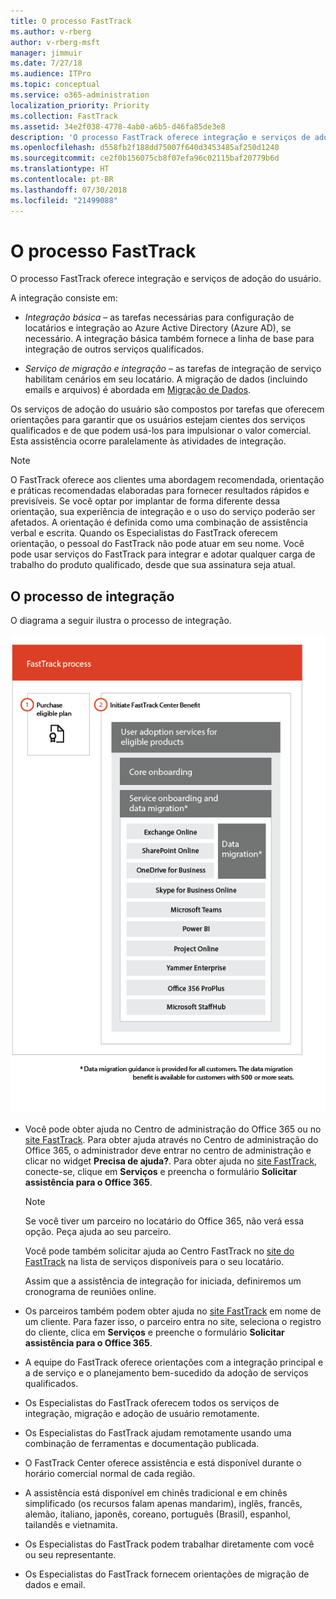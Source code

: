 ```yaml
---
title: O processo FastTrack
ms.author: v-rberg
author: v-rberg-msft
manager: jimmuir
ms.date: 7/27/18
ms.audience: ITPro
ms.topic: conceptual
ms.service: o365-administration
localization_priority: Priority
ms.collection: FastTrack
ms.assetid: 34e2f038-4778-4ab0-a6b5-d46fa85de3e8
description: 'O processo FastTrack oferece integração e serviços de adoção do usuário. '
ms.openlocfilehash: d558fb2f188dd75007f640d3453485af250d1240
ms.sourcegitcommit: ce2f0b156075cb8f07efa96c02115baf20779b6d
ms.translationtype: HT
ms.contentlocale: pt-BR
ms.lasthandoff: 07/30/2018
ms.locfileid: "21499088"
---
```

# <a name="the-fasttrack-process"></a>O processo FastTrack

O processo FastTrack oferece integração e serviços de adoção do usuário.  
  
A integração consiste em:
  
- *Integração básica* – as tarefas necessárias para configuração de locatários e integração ao Azure Active Directory (Azure AD), se necessário. A integração básica também fornece a linha de base para integração de outros serviços qualificados. 
    
- *Serviço de migração e integração* – as tarefas de integração de serviço habilitam cenários em seu locatário. A migração de dados (incluindo emails e arquivos) é abordada em [Migração de Dados](data-migration.md). 
    
Os serviços de adoção do usuário são compostos por tarefas que oferecem orientações para garantir que os usuários estejam cientes dos serviços qualificados e de que podem usá-los para impulsionar o valor comercial. Esta assistência ocorre paralelamente às atividades de integração.
  
> [!NOTE]
> O FastTrack oferece aos clientes uma abordagem recomendada, orientação e práticas recomendadas elaboradas para fornecer resultados rápidos e previsíveis. Se você optar por implantar de forma diferente dessa orientação, sua experiência de integração e o uso do serviço poderão ser afetados. A orientação é definida como uma combinação de assistência verbal e escrita. Quando os Especialistas do FastTrack oferecem orientação, o pessoal do FastTrack não pode atuar em seu nome. Você pode usar serviços do FastTrack para integrar e adotar qualquer carga de trabalho do produto qualificado, desde que sua assinatura seja atual. 
  
## <a name="the-onboarding-process"></a>O processo de integração

O diagrama a seguir ilustra o processo de integração.
  
![Linha do tempo para uso do benefício de Integração](media/O365-Onboarding-Timeline.png)
  
- Você pode obter ajuda no Centro de administração do Office 365 ou no [site FastTrack](https://go.microsoft.com/fwlink/?linkid=780698). Para obter ajuda através no Centro de administração do Office 365, o administrador deve entrar no centro de administração e clicar no widget **Precisa de ajuda?**. Para obter ajuda no [site FastTrack](https://go.microsoft.com/fwlink/?linkid=780698), conecte-se, clique em **Serviços** e preencha o formulário **Solicitar assistência para o Office 365**. 
    
    > [!NOTE]
    >  Se você tiver um parceiro no locatário do Office 365, não verá essa opção. Peça ajuda ao seu parceiro. 
  
    Você pode também solicitar ajuda ao Centro FastTrack no [site do FastTrack](https://go.microsoft.com/fwlink/?linkid=780698) na lista de serviços disponíveis para o seu locatário. 
    
    Assim que a assistência de integração for iniciada, definiremos um cronograma de reuniões online.
    
- Os parceiros também podem obter ajuda no [site FastTrack](https://go.microsoft.com/fwlink/?linkid=780698) em nome de um cliente. Para fazer isso, o parceiro entra no site, seleciona o registro do cliente, clica em **Serviços** e preenche o formulário **Solicitar assistência para o Office 365**. 
    
- A equipe do FastTrack oferece orientações com a integração principal e a de serviço e o planejamento bem-sucedido da adoção de serviços qualificados.
    
- Os Especialistas do FastTrack oferecem todos os serviços de integração, migração e adoção de usuário remotamente.
    
- Os Especialistas do FastTrack ajudam remotamente usando uma combinação de ferramentas e documentação publicada.
    
- O FastTrack Center oferece assistência e está disponível durante o horário comercial normal de cada região.
    
- A assistência está disponível em chinês tradicional e em chinês simplificado (os recursos falam apenas mandarim), inglês, francês, alemão, italiano, japonês, coreano, português (Brasil), espanhol, tailandês e vietnamita.
    
-  Os Especialistas do FastTrack podem trabalhar diretamente com você ou seu representante. 
    
- Os Especialistas do FastTrack fornecem orientações de migração de dados e email.
    

  

